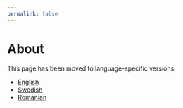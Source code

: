 ```yaml
---
permalink: false
---
```

# About

This page has been moved to language-specific versions:
- [English](/en/about/)
- [Swedish](/se/about/)
- [Romanian](/ro/about/)
